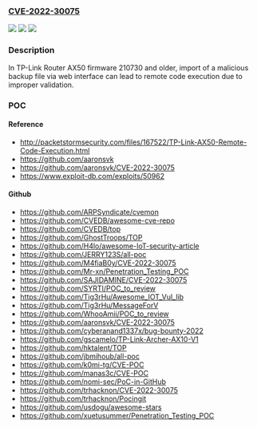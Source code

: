 ### [CVE-2022-30075](https://cve.mitre.org/cgi-bin/cvename.cgi?name=CVE-2022-30075)
![](https://img.shields.io/static/v1?label=Product&message=n%2Fa&color=blue)
![](https://img.shields.io/static/v1?label=Version&message=n%2Fa&color=blue)
![](https://img.shields.io/static/v1?label=Vulnerability&message=n%2Fa&color=brighgreen)

### Description

In TP-Link Router AX50 firmware 210730 and older, import of a malicious backup file via web interface can lead to remote code execution due to improper validation.

### POC

#### Reference
- http://packetstormsecurity.com/files/167522/TP-Link-AX50-Remote-Code-Execution.html
- https://github.com/aaronsvk
- https://github.com/aaronsvk/CVE-2022-30075
- https://www.exploit-db.com/exploits/50962

#### Github
- https://github.com/ARPSyndicate/cvemon
- https://github.com/CVEDB/awesome-cve-repo
- https://github.com/CVEDB/top
- https://github.com/GhostTroops/TOP
- https://github.com/H4lo/awesome-IoT-security-article
- https://github.com/JERRY123S/all-poc
- https://github.com/M4fiaB0y/CVE-2022-30075
- https://github.com/Mr-xn/Penetration_Testing_POC
- https://github.com/SAJIDAMINE/CVE-2022-30075
- https://github.com/SYRTI/POC_to_review
- https://github.com/Tig3rHu/Awesome_IOT_Vul_lib
- https://github.com/Tig3rHu/MessageForV
- https://github.com/WhooAmii/POC_to_review
- https://github.com/aaronsvk/CVE-2022-30075
- https://github.com/cyberanand1337x/bug-bounty-2022
- https://github.com/gscamelo/TP-Link-Archer-AX10-V1
- https://github.com/hktalent/TOP
- https://github.com/jbmihoub/all-poc
- https://github.com/k0mi-tg/CVE-POC
- https://github.com/manas3c/CVE-POC
- https://github.com/nomi-sec/PoC-in-GitHub
- https://github.com/trhacknon/CVE-2022-30075
- https://github.com/trhacknon/Pocingit
- https://github.com/usdogu/awesome-stars
- https://github.com/xuetusummer/Penetration_Testing_POC

